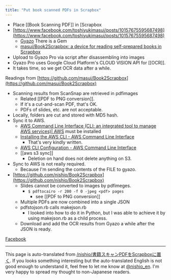 ```yaml
---
title: "Put book scanned PDFs in Scrapbox"
---
```


- Place [[Book Scanning PDF]] in [Scrapbox
- [https://www.facebook.com/toshiyukimasui/posts/10157675595687498](https://www.facebook.com/toshiyukimasui/posts/10157675595687498)
    - [Gyazo](https://gyazo.com/api?lang=ja) There is a Gem
    - [masui/Book2Scrapbox: a device for reading self-prepared books in Scrapbox](https://github.com/masui/Book2Scrapbox)
- Upload to Gyazo Pro via script after disassembling into images
- Gyazo Pro uses Google Cloud Platform's CLOUD VISION API for [[OCR]].
- It takes time, so we get OCR data after a while.

Readings from [https://github.com/masui/Book2Scrapbox](https://github.com/masui/Book2Scrapbox)
- Scanning results from ScanSnap are retrieved in pdfimages
    - Related [[PDF to PNG conversion]].
    - If it's a cut-and-scan PDF, that's OK.
    - PDFs of slides, etc. are not acceptable.
- Locally, folders are cut and stored with MD5 hash.
- Sync it to AWS.
    - [AWS Command Line Interface (CLI: an integrated tool to manage AWS services)| AWS](https://aws.amazon.com/jp/cli/) must be installed
    - [Installing the AWS CLI - AWS Command Line Interface](https://docs.aws.amazon.com/ja_jp/cli/latest/userguide/cli-chap-install.html)
        - That's very kindly written.
    - [AWS CLI Configuration - AWS Command Line Interface](https://docs.aws.amazon.com/ja_jp/cli/latest/userguide/cli-chap-configure.html)
    - [[aws s3 sync]]
        - Deletion on hand does not delete anything on S3.
- Sync to AWS is not really required.
    - Because I'm sending the contents of the FILE to gyazo.
- [https://github.com/nishio/Book2Scrapbox](https://github.com/nishio/Book2Scrapbox)
    - Slides cannot be converted to images by pdfimeges.
        - `$ pdftocairo -r 200 -f 0 -jpeg <pdf> pages`
            - see  [[PDF to PNG conversion]]
    - Multiple PDFs are now combined into a single JSON
    - pdfstojson.rb calls makejson.rb
        - I looked into how to do it in Python, but I was able to achieve it by using makejson.rb as a child process.
    - Download and add the OCR results from Gyazo a while after the JSON is ready.


[Facebook](https://www.facebook.com/nishiohirokazu/posts/10219634470988868)


---
This page is auto-translated from [/nishio/書籍スキャンPDFをScrapboxに置く](https://scrapbox.io/nishio/書籍スキャンPDFをScrapboxに置く). If you looks something interesting but the auto-translated English is not good enough to understand it, feel free to let me know at [@nishio_en](https://twitter.com/nishio_en). I'm very happy to spread my thought to non-Japanese readers.
